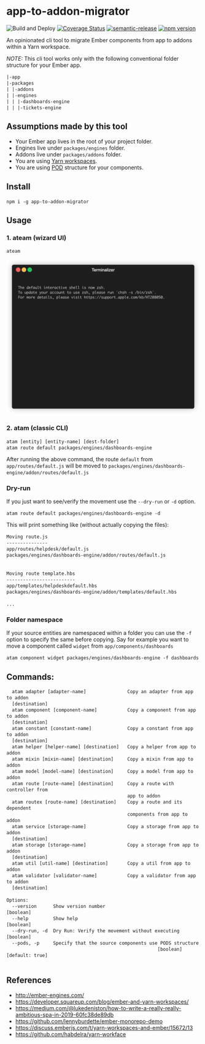 # app-to-addon-migrator
![Build and Deploy](https://github.com/rajasegar/app-to-addon-migrator/workflows/Build%20and%20Deploy/badge.svg)
[![Coverage Status](https://coveralls.io/repos/github/rajasegar/app-to-addon-migrator/badge.svg?branch=master)](https://coveralls.io/github/rajasegar/app-to-addon-migrator?branch=master)
[![semantic-release](https://img.shields.io/badge/%20%20%F0%9F%93%A6%F0%9F%9A%80-semantic--release-e10079.svg)](https://github.com/semantic-release/semantic-release)
[![npm version](http://img.shields.io/npm/v/app-to-addon-migrator.svg?style=flat)](https://npmjs.org/package/app-to-addon-migrator "View this project on npm")

An opinionated cli tool to migrate Ember components from app to addons within a Yarn workspace.

*NOTE:* This cli tool works only with the following conventional folder structure for your Ember app.

```
|-app
|-packages
| |-addons
| |-engines
| | |-dashboards-engine
| | |-tickets-engine

```

## Assumptions made by this tool
- Your Ember app lives in the root of your project folder.
- Engines live under `packages/engines` folder.
- Addons live under `packages/addons` folder.
- You are using [Yarn workspaces](https://classic.yarnpkg.com/en/docs/workspaces/).
- You are using [POD](https://cli.emberjs.com/release/advanced-use/project-layouts/#podslayout) structure for your components.

## Install
```
npm i -g app-to-addon-migrator
```

## Usage

### 1. ateam (wizard UI)
```
ateam
```

![ateam demo](render1590322152486.gif)

### 2. atam (classic CLI)
```
atam [entity] [entity-name] [dest-folder]
atam route default packages/engines/dashboards-engine
```

After running the above command, the route `default` from `app/routes/default.js` will be
moved to `packages/engines/dashboards-engine/addon/routes/default.js`

### Dry-run
If you just want to see/verify the movement use the `--dry-run` or `-d` option.

```
atam route default packages/engines/dashboards-engine -d
```

This will print something like (without actually copying the files):
```
Moving route.js
---------------
app/routes/helpdesk/default.js
packages/engines/dashboards-engine/addon/routes/default.js


Moving route template.hbs
-------------------------
app/templates/helpdeskdefault.hbs
packages/engines/dashboards-engine/addon/templates/default.hbs

...
```

### Folder namespace 
If your source entities are namespaced within a folder you can use the `-f` option to specify the same 
before copying. 
Say for example you want to move a component called `widget` from `app/components/dashboards` 

```
atam component widget packages/engines/dashboards-engine -f dashboards
```

## Commands:
```
  atam adapter [adapter-name]               Copy an adapter from app to addon
  [destination]
  atam component [component-name]           Copy a component from app to addon
  [destination]
  atam constant [constant-name]             Copy a constant from app to addon
  [destination]
  atam helper [helper-name] [destination]   Copy a helper from app to addon
  atam mixin [mixin-name] [destination]     Copy a mixin from app to addon
  atam model [model-name] [destination]     Copy a model from app to addon
  atam route [route-name] [destination]     Copy a route with controller from
                                            app to addon
  atam routex [route-name] [destination]    Copy a route and its dependent
                                            components from app to addon
  atam service [storage-name]               Copy a storage from app to addon
  [destination]
  atam storage [storage-name]               Copy a storage from app to addon
  [destination]
  atam util [util-name] [destination]       Copy a util from app to addon
  atam validator [validator-name]           Copy a validator from app to addon
  [destination]

Options:
  --version      Show version number                                   [boolean]
  --help         Show help                                             [boolean]
  --dry-run, -d  Dry Run: Verify the movement without executing        [boolean]
  --pods, -p     Specify that the source components use PODS structure
                                                       [boolean] [default: true]


```

## References

- http://ember-engines.com/
- https://developer.squareup.com/blog/ember-and-yarn-workspaces/
- https://medium.com/@lukedeniston/how-to-write-a-really-really-ambitious-spa-in-2019-60fc38de89db
- https://github.com/lennyburdette/ember-monorepo-demo
- https://discuss.emberjs.com/t/yarn-workspaces-and-ember/15672/13
- https://github.com/habdelra/yarn-workface
